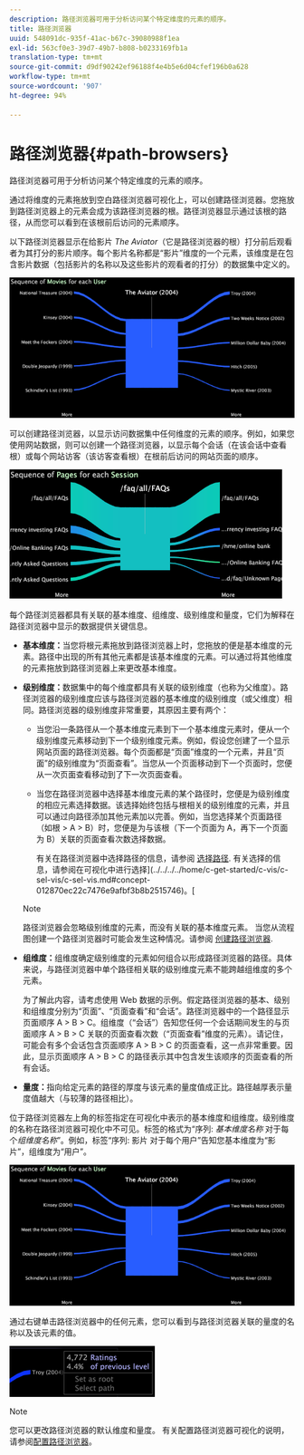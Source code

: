 ```yaml
---
description: 路径浏览器可用于分析访问某个特定维度的元素的顺序。
title: 路径浏览器
uuid: 548091dc-935f-41ac-b67c-39080988f1ea
exl-id: 563cf0e3-39d7-49b7-b808-b0233169fb1a
translation-type: tm+mt
source-git-commit: d9df90242ef96188f4e4b5e6d04cfef196b0a628
workflow-type: tm+mt
source-wordcount: '907'
ht-degree: 94%

---
```


# 路径浏览器{#path-browsers}

路径浏览器可用于分析访问某个特定维度的元素的顺序。

通过将维度的元素拖放到空白路径浏览器可视化上，可以创建路径浏览器。您拖放到路径浏览器上的元素会成为该路径浏览器的根。路径浏览器显示通过该根的路径，从而您可以看到在该根前后访问的元素顺序。

以下路径浏览器显示在给影片 *The Aviator*（它是路径浏览器的根）打分前后观看者为其打分的影片顺序。每个影片名称都是“影片”维度的一个元素，该维度是在包含影片数据（包括影片的名称以及这些影片的观看者的打分）的数据集中定义的。

![](assets/vis_PathBrowser_Movies.png)

可以创建路径浏览器，以显示访问数据集中任何维度的元素的顺序。例如，如果您使用网站数据，则可以创建一个路径浏览器，以显示每个会话（在该会话中查看根）或每个网站访客（该访客查看根）在根前后访问的网站页面的顺序。

![](assets/vis_PathBrowser_Pages.png)

每个路径浏览器都具有关联的基本维度、组维度、级别维度和量度，它们为解释在路径浏览器中显示的数据提供关键信息。

* **基本维度：**&#x200B;当您将根元素拖放到路径浏览器上时，您拖放的便是基本维度的元素。路径中出现的所有其他元素都是该基本维度的元素。可以通过将其他维度的元素拖放到路径浏览器上来更改基本维度。
* **级别维度：**&#x200B;数据集中的每个维度都具有关联的级别维度（也称为父维度）。路径浏览器的级别维度应该与路径浏览器的基本维度的级别维度（或父维度）相同。路径浏览器的级别维度非常重要，其原因主要有两个：

   * 当您沿一条路径从一个基本维度元素到下一个基本维度元素时，便从一个级别维度元素移动到下一个级别维度元素。例如，假设您创建了一个显示网站页面的路径浏览器。每个页面都是“页面”维度的一个元素，并且“页面”的级别维度为“页面查看”。当您从一个页面移动到下一个页面时，您便从一次页面查看移动到了下一次页面查看。
   * 当您在路径浏览器中选择基本维度元素的某个路径时，您便是为级别维度的相应元素选择数据。该选择始终包括与根相关的级别维度的元素，并且可以通过向路径添加其他元素加以完善。例如，当您选择某个页面路径（如根 > A > B）时，您便是为与该根（下一个页面为 A，再下一个页面为 B）关联的页面查看次数选择数据。

      有关在路径浏览器中选择路径的信息，请参阅 [选择路径](../../../../home/c-get-started/c-analysis-vis/c-path-browsers/t-sel-paths.md#task-bf44d08c71954ef2adec4b82f840adeb). 有关选择的信息，请参阅在可视化中进行选择](../../../../home/c-get-started/c-vis/c-sel-vis/c-sel-vis.md#concept-012870ec22c7476e9afbf3b8b2515746)。[
   >[!NOTE]
   >
   >路径浏览器会忽略级别维度的元素，而没有关联的基本维度元素。 当您从流程图创建一个路径浏览器时可能会发生这种情况。请参阅 [创建路径浏览器](../../../../home/c-get-started/c-analysis-vis/c-path-browsers/c-create-path-browsers.md#concept-e120de6a740d4b6f98dda9e2b638f6ff).

* **组维度：**&#x200B;组维度确定级别维度的元素如何组合以形成路径浏览器的路径。具体来说，与路径浏览器中单个路径相关联的级别维度元素不能跨越组维度的多个元素。

   为了解此内容，请考虑使用 Web 数据的示例。假定路径浏览器的基本、级别和组维度分别为“页面”、“页面查看”和“会话”。路径浏览器中的一个路径显示页面顺序 A > B > C。组维度（“会话”）告知您任何一个会话期间发生的与页面顺序 A > B > C 关联的页面查看次数（“页面查看”维度的元素）。请记住，可能会有多个会话包含页面顺序 A > B > C 的页面查看，这一点非常重要。因此，显示页面顺序 A > B > C 的路径表示其中包含发生该顺序的页面查看的所有会话。

* **量度：**&#x200B;指向给定元素的路径的厚度与该元素的量度值成正比。路径越厚表示量度值越大（与较薄的路径相比）。

位于路径浏览器左上角的标签指定在可视化中表示的基本维度和组维度。级别维度的名称在路径浏览器可视化中不可见。标签的格式为“序列: *基本维度名称* 对于每个&#x200B;*组维度名称*”。例如，标签“序列: 影片 对于每个用户”告知您基本维度为“影片”，组维度为“用户”。

![](assets/vis_PathBrowser_Movies.png)

通过右键单击路径浏览器中的任何元素，您可以看到与路径浏览器关联的量度的名称以及该元素的值。

![](assets/vis_PathBrowser_RightClick.png)

>[!NOTE]
>
>您可以更改路径浏览器的默认维度和量度。 有关配置路径浏览器可视化的说明，请参阅[配置路径浏览器](../../../../home/c-get-started/c-intf-anlys-ftrs/t-config-path-brwsr.md#task-bbb3ddaa140a414f984b697c2b8202a3)。
